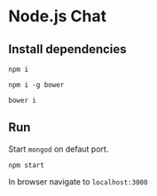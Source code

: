 # Node.js Chat

## Install dependencies

`npm i`

`npm i -g bower`

`bower i`

## Run

Start `mongod` on defaut port.

`npm start`

In browser navigate to `localhost:3000`
